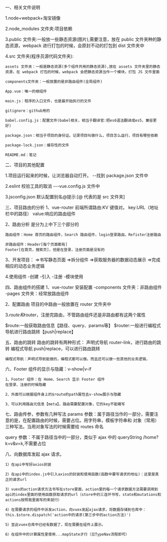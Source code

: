一、相关文件说明

1.node+webpack+淘宝镜像

2.node_modules 文件夹:项目依赖

3.public 文件夹:一般放一些静态资源(图片),需要注意，放在 public 文件夹种的静态资源，webpack 进行打包的时候，会原封不动的打包到 dist 文件夹中

4.src 文件夹(程序员源代码文件夹):

    assets 文件夹：一般是静态资源(多个组件共用的静态资源),放在 assets 文件夹里的静态资源，在 webpack 打包的时候，webpack 会把静态资源当作一个模块，打包 JS 文件里面

    components文件夹：一般放置的是非路由组件(全局组件)

    App.vue：唯一的根组件

    main.js：程序的入口文件，也是最开始执行的文件

    gitignore：github用的

    babel.config.js：配置文件(babel相关，相当于翻译官:把es6语法翻译成es5，兼容更好)

    package.json：相当于项目的身份证。记录项目叫做什么，项目怎么运行，项目有哪些依赖

    package-lock.json：缓存性的文件

    README.md：笔记

二、项目的其他配置

1.项目运行起来的时候，让浏览器自动打开。
--找到 package.json 文件中

2.eslint 校验工具的取消
---vue.config.js 文件中

3.jsconfig.json 默认配置别名@提示:[@ 代表的是 src 文件夹]

三、项目路由的分析
1、vue-router
前端所谓路由:KV 键值对。
key:URL（地址栏中的路径）
value:响应的路由组件

2、路由分析
是分为上中下三个部分的

    路由组件：Home 首页的路由组件，Search 路由组件，login登录路由，Refister注册路由

    非路由组件：Header[每个页面都有]
    Footer[在首页，搜索页]，但是在登录，注册页面是没有的

3、开发项目：
=>书写静态页面
=>拆分组件
=>获取服务器的数据动态展示
=>完成相应的动态业务逻辑

4.使用组件 -创建 -引入 -注册 -模块使用

四、路由组件的搭建
1、vue-router 安装配置
-components 文件夹：非路由组件
-pages 文件夹：经常放路由组件

2、配置路由
项目的中路由一般放置在 router 文件夹中

3.$route和$router，注册完路由，不管路由组件还是非路由都有这两个属性

$route:一般获取路由信息【路径、query、params等】
$router:一般进行编程式导航进行路由跳转【push|replace】

五、路由的跳转
路由的跳转有两种形式：
声明式导航 router-link，进行路由的跳转
编程式导航 push|replace，可以进行路由跳转

    编程式导航：声明式导航能做的，编程式都可以做。而且还可以做一些其他的业务逻辑，

六、Footer 组件的显示与隐藏：v-show|v-if

    1、Footer 组件：在 Home、Search 显示 Footer 组件
    在登录、注册的时候隐藏

    2、外面可以根据组件身上的$route的path属性去v-show展示与隐藏

    3、可以利用路由元信息【meta】，路由需要配置对象，它的key不能瞎写

七、路由传参，参数有几种写法
params 参数：属于路径当作的一部分，需要注意的是，在配置路由的时候，需要占位。用字符串，模板字符串和
对象（常用）三种写法。当用对象写法的时候需要给 routes 命名

query 参数：不属于路径当中的一部分，类似于 ajax 中的 queryString /home?k=v&v=k,不需要占位

八、向数据库发起 ajax 请求。

    1）在api中写好axios封装

    2）在api中的index.js中引入axios的封装和使用函数(函数中要写请求的地址)：这里是真正的请求url

    3）vuex的action请求方法书写在store里面，action里的每一个请求数据方法需要调用到api的index里面的使用函数获取请求的url（store中的三连环书写，state和mutations和actions按照我里面写的来就行）

    4）在需要请求的组件中派发action，向vuex发起ajax请求，将数据存储到仓库中：this.$store.dispatch('action中的请求(第三步中的action方法)')

    5）至此vuex仓库中已经有数据了，现在需要在组件上展示。

    6）在组件中的计算属性里使用...mapState才行（见TypeNav流程即可）
